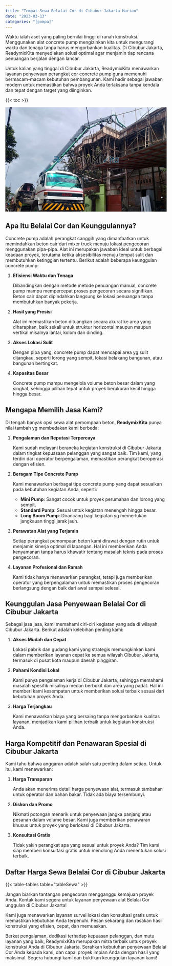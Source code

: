 ```yaml
---
title: "Tempat Sewa Belalai Cor di Cibubur Jakarta Harian"
date: "2023-03-13"
categories: "[pompa]"
---
```


Waktu ialah aset yang paling bernilai tinggi di ranah konstruksi. Menggunakan alat concrete pump mengizinkan kita untuk mengurangi waktu dan tenaga tanpa harus mengorbankan kualitas. Di Cibubur Jakarta, ReadymixKita menyediakan solusi optimal agar menjamin tiap rencana penuangan berjalan dengan lancar.

Untuk kalian yang tinggal di Cibubur Jakarta, ReadymixKita menawarkan layanan penyewaan perangkat cor concrete pump guna memenuhi bermacam-macam kebutuhan pembangunan. Kami hadir sebagai jawaban modern untuk memastikan bahwa proyek Anda terlaksana tanpa kendala dan tepat dengan target yang diinginkan.

{{< toc >}}

![Tempat Sewa Belalai Cor di Cibubur Jakarta Harian](/images/pompa/sewa-pompa-25.jpg)

## Apa Itu Belalai Cor dan Keunggulannya?

Concrete pump adalah perangkat canggih yang dimanfaatkan untuk memindahkan beton cair dari mixer truck menuju lokasi pengecoran menggunakan pipa-pipa. Alat ini merupakan jawaban ideal untuk berbagai keadaan proyek, terutama ketika aksesibilitas menuju tempat sulit dan membutuhkan ketinggian tertentu. Berikut adalah beberapa keunggulan concrete pump:

1. **Efisiensi Waktu dan Tenaga**

   Dibandingkan dengan metode metode penuangan manual, concrete pump mampu mempercepat proses pengecoran secara signifikan. Beton cair dapat dipindahkan langsung ke lokasi penuangan tanpa membutuhkan banyak pekerja.

2. **Hasil yang Presisi**

   Alat ini memastikan beton dituangkan secara akurat ke area yang diharapkan, baik sekali untuk struktur horizontal maupun maupun vertikal misalnya lantai, kolom dan dinding.

3. **Akses Lokasi Sulit**

   Dengan pipa yang, concrete pump dapat mencapai area yg sulit dijangkau, seperti lorong yang sempit, lokasi belakang bangunan, atau bangunan bertingkat.

4. **Kapasitas Besar**

   Concrete pump mampu mengelola volume beton besar dalam yang singkat, sehingga pilihan tepat untuk proyek berukuran kecil hingga hingga besar.

## Mengapa Memilih Jasa Kami?

Di tengah banyak opsi sewa alat pemompaan beton, **ReadymixKita** punya nilai tambah yg membedakan kami berbeda:

1. **Pengalaman dan Reputasi Terpercaya**

   Kami sudah melayani beraneka kegiatan konstruksi di Cibubur Jakarta dalam tingkat kepuasaan pelanggan yang sangat baik. Tim kami, yang terdiri dari operator berpengalaman, memastikan perangkat beroperasi dengan efisien.

2. **Beragam Tipe Concrete Pump**

   Kami menawarkan berbagai tipe concrete pump yang dapat sesuaikan pada kebutuhan kegiatan Anda, seperti:
   - **Mini Pump**: Sangat cocok untuk proyek perumahan dan lorong yang sempit.
   - **Standard Pump**: Sesuai untuk kegiatan menengah hingga besar.
   - **Long Boom Pump**: Dirancang bagi kegiatan yg memerlukan jangkauan tinggi jarak jauh.

3. **Perawatan Alat yang Terjamin**

   Setiap perangkat pemompaan beton kami dirawat dengan rutin untuk menjamin kinerja optimal di lapangan. Hal ini memberikan Anda kenyamanan tanpa harus khawatir tentang masalah teknis pada proses pengecoran.

4. **Layanan Profesional dan Ramah**

   Kami tidak hanya menawarkan perangkat, tetapi juga memberikan operator yang berpengalaman untuk memastikan proses pengecoran berlangsung dengan baik dari awal sampai selesai.

## Keunggulan Jasa Penyewaan Belalai Cor di Cibubur Jakarta

Sebagai jasa jasa, kami memahami ciri-ciri kegiatan yang ada di wilayah Cibubur Jakarta. Berikut adalah kelebihan penting kami:

1. **Akses Mudah dan Cepat**

   Lokasi pabrik dan gudang kami yang strategis memungkinkan kami dalam memberikan layanan cepat ke semua wilayah Cibubur Jakarta, termasuk di pusat kota maupun daerah pinggiran.

2. **Pahami Kondisi Lokal**

   Kami punya pengalaman kerja di Cibubur Jakarta, sehingga memahami masalah spesifik misalnya medan berbukit dan area yang padat. Hal ini memberi kami kesempatan untuk memberikan solusi terbaik sesuai dari kebutuhan proyek Anda.

3. **Harga Terjangkau**

   Kami menawarkan biaya yang bersaing tanpa mengorbankan kualitas layanan, menjadikan kami pilihan terbaik untuk kegiatan konstruksi Anda.

## Harga Kompetitif dan Penawaran Spesial di Cibubur Jakarta

Kami tahu bahwa anggaran adalah salah satu penting dalam setiap. Untuk itu, kami menawarkan:

1. **Harga Transparan**

   Anda akan menerima detail harga penyewaan alat, termasuk tambahan untuk operator dan bahan bakar. Tidak ada biaya tersembunyi.

2. **Diskon dan Promo**

   Nikmati potongan menarik untuk penyewaan jangka panjang atau pesanan dalam volume besar. Kami juga memberikan penawaran khusus untuk proyek yang berlokasi di Cibubur Jakarta.

3. **Konsultasi Gratis**

   Tidak yakin perangkat apa yang sesuai untuk proyek Anda? Tim kami siap memberi konsultasi gratis untuk menolong Anda menentukan solusi terbaik.

## Daftar Harga Sewa Belalai Cor di Cibubur Jakarta

{{< table-tables table="tableSewa" >}}

Jangan biarkan tantangan pengecoran mengganggu kemajuan proyek Anda. Kontak kami segera untuk layanan penyewaan alat Belalai Cor unggulan di Cibubur Jakarta!

Kami juga menawarkan layanan survei lokasi dan konsultasi gratis untuk memastikan kebutuhan Anda terpenuhi. Pesan sekarang dan rasakan hasil konstruksi yang efisien, cepat, dan memuaskan.

Berkat pengalaman, dedikasi terhadap kepuasan pelanggan, dan mutu layanan yang baik, ReadymixKita merupakan mitra terbaik untuk proyek konstruksi Anda di Cibubur Jakarta. Serahkan kebutuhan penyewaan Belalai Cor Anda kepada kami, dan capai proyek impian Anda dengan hasil yang maksimal. Segera hubungi kami dan buktikan keunggulan layanan kami!